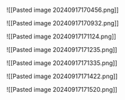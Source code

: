 

![[Pasted image 20240917170456.png]]


![[Pasted image 20240917170932.png]]


![[Pasted image 20240917171124.png]]


![[Pasted image 20240917171235.png]]


![[Pasted image 20240917171335.png]]


![[Pasted image 20240917171422.png]]



![[Pasted image 20240917171520.png]]





